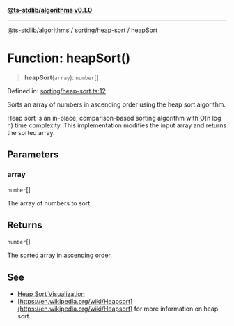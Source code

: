 [**@ts-stdlib/algorithms v0.1.0**](../../../README.md)

***

[@ts-stdlib/algorithms](../../../README.md) / [sorting/heap-sort](../README.md) / heapSort

# Function: heapSort()

> **heapSort**(`array`): `number`[]

Defined in: [sorting/heap-sort.ts:12](https://github.com/gabaudette/ts-standard-library/blob/ff5d83fe4b66247fa084c3cd3ca7e6ef97c8bcfa/packages/algorithms/src/sorting/heap-sort.ts#L12)

Sorts an array of numbers in ascending order using the heap sort algorithm.

Heap sort is an in-place, comparison-based sorting algorithm with O(n log n) time complexity.
This implementation modifies the input array and returns the sorted array.

## Parameters

### array

`number`[]

The array of numbers to sort.

## Returns

`number`[]

The sorted array in ascending order.

## See

 - [Heap Sort Visualization](https://www.geeksforgeeks.org/heap-sort/)
 - [https://en.wikipedia.org/wiki/Heapsort](https://en.wikipedia.org/wiki/Heapsort) for more information on heap sort.
